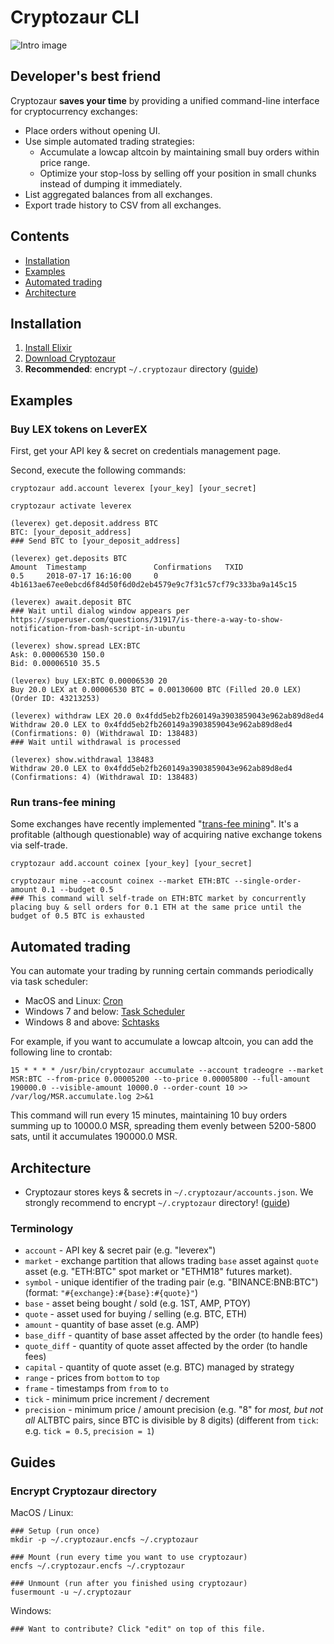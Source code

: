 # Cryptozaur CLI

![Intro image](https://github.com/DenisGorbachev/cryptozaur/blob/master/images/intro.jpg)

## Developer's best friend

Cryptozaur **saves your time** by providing a unified command-line interface for cryptocurrency exchanges:

* Place orders without opening UI.
* Use simple automated trading strategies:
  * Accumulate a lowcap altcoin by maintaining small buy orders within price range.
  * Optimize your stop-loss by selling off your position in small chunks instead of dumping it immediately.
* List aggregated balances from all exchanges.
* Export trade history to CSV from all exchanges.

## Contents

* [Installation](#installation)
* [Examples](#examples)
* [Automated trading](#automated-trading)
* [Architecture](#architecture)

## Installation

1. [Install Elixir](https://elixir-lang.org/install.html)
1. [Download Cryptozaur](https://github.com/DenisGorbachev/cryptozaur/releases)
1. **Recommended**: encrypt `~/.cryptozaur` directory ([guide](#encrypt-cryptozaur-directory))

## Examples

### Buy LEX tokens on LeverEX

First, get your API key & secret on credentials management page.

Second, execute the following commands:

```
cryptozaur add.account leverex [your_key] [your_secret]

cryptozaur activate leverex

(leverex) get.deposit.address BTC
BTC: [your_deposit_address]
### Send BTC to [your_deposit_address]

(leverex) get.deposits BTC
Amount  Timestamp               Confirmations   TXID
0.5     2018-07-17 16:16:00     0               4b1613ae67ee0ebcd6f84d50f6d0d2eb4579e9c7f31c57cf79c333ba9a145c15       

(leverex) await.deposit BTC
### Wait until dialog window appears per https://superuser.com/questions/31917/is-there-a-way-to-show-notification-from-bash-script-in-ubuntu

(leverex) show.spread LEX:BTC
Ask: 0.00006530 150.0
Bid: 0.00006510 35.5

(leverex) buy LEX:BTC 0.00006530 20
Buy 20.0 LEX at 0.00006530 BTC = 0.00130600 BTC (Filled 20.0 LEX) (Order ID: 43213253)

(leverex) withdraw LEX 20.0 0x4fdd5eb2fb260149a3903859043e962ab89d8ed4
Withdraw 20.0 LEX to 0x4fdd5eb2fb260149a3903859043e962ab89d8ed4 (Confirmations: 0) (Withdrawal ID: 138483)
### Wait until withdrawal is processed

(leverex) show.withdrawal 138483
Withdraw 20.0 LEX to 0x4fdd5eb2fb260149a3903859043e962ab89d8ed4 (Confirmations: 4) (Withdrawal ID: 138483)
```

### Run trans-fee mining

Some exchanges have recently implemented "[trans-fee mining](https://www.binaryoptions.net/what-is-trans-fee-mining-and-why-you-should-care/)". It's a profitable (although questionable) way of acquiring native exchange tokens via self-trade.

```
cryptozaur add.account coinex [your_key] [your_secret]

cryptozaur mine --account coinex --market ETH:BTC --single-order-amount 0.1 --budget 0.5
### This command will self-trade on ETH:BTC market by concurrently placing buy & sell orders for 0.1 ETH at the same price until the budget of 0.5 BTC is exhausted
```

## Automated trading

You can automate your trading by running certain commands periodically via task scheduler:

* MacOS and Linux: [Cron](https://www.howtoforge.com/a-short-introduction-to-cron-jobs)
* Windows 7 and below: [Task Scheduler](https://docs.microsoft.com/en-us/previous-versions/windows/it-pro/windows-server-2008-R2-and-2008/cc748993(v=ws.11))
* Windows 8 and above: [Schtasks](https://docs.microsoft.com/en-us/previous-versions/windows/it-pro/windows-server-2012-R2-and-2012/cc725744(v=ws.11))

For example, if you want to accumulate a lowcap altcoin, you can add the following line to crontab:

```
15 * * * * /usr/bin/cryptozaur accumulate --account tradeogre --market MSR:BTC --from-price 0.00005200 --to-price 0.00005800 --full-amount 190000.0 --visible-amount 10000.0 --order-count 10 >> /var/log/MSR.accumulate.log 2>&1
```

This command will run every 15 minutes, maintaining 10 buy orders summing up to 10000.0 MSR, spreading them evenly between 5200-5800 sats, until it accumulates 190000.0 MSR.

## Architecture

* Cryptozaur stores keys & secrets in `~/.cryptozaur/accounts.json`. We strongly recommend to encrypt `~/.cryptozaur` directory! ([guide](#encrypt-cryptozaur-directory))

### Terminology

* `account` - API key & secret pair (e.g. "leverex")
* `market` - exchange partition that allows trading `base` asset against `quote` asset (e.g. "ETH:BTC" spot market or "ETHM18" futures market).
* `symbol` - unique identifier of the trading pair (e.g. "BINANCE:BNB:BTC") (format: `"#{exchange}:#{base}:#{quote}"`)
* `base` - asset being bought / sold (e.g. 1ST, AMP, PTOY)
* `quote` - asset used for buying / selling (e.g. BTC, ETH)
* `amount` - quantity of base asset (e.g. AMP)
* `base_diff` - quantity of base asset affected by the order (to handle fees)
* `quote_diff` - quantity of quote asset affected by the order (to handle fees)
* `capital` - quantity of quote asset (e.g. BTC) managed by strategy
* `range` - prices from `bottom` to `top`
* `frame` - timestamps from `from` to `to`
* `tick` - minimum price increment / decrement
* `precision` - minimum price / amount precision (e.g. "8" for *most, but not all* ALTBTC pairs, since BTC is divisible by 8 digits) (different from `tick`: e.g. `tick = 0.5`, `precision = 1`)

## Guides

### Encrypt Cryptozaur directory

MacOS / Linux:

```
### Setup (run once)
mkdir -p ~/.cryptozaur.encfs ~/.cryptozaur

### Mount (run every time you want to use cryptozaur)
encfs ~/.cryptozaur.encfs ~/.cryptozaur

### Unmount (run after you finished using cryptozaur)
fusermount -u ~/.cryptozaur
```

Windows:

```
### Want to contribute? Click "edit" on top of this file.
```
